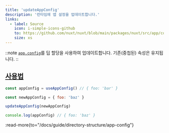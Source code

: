 ```yaml
---
title: 'updateAppConfig'
description: '런타임에 앱 설정을 업데이트합니다.'
links:
  - label: Source
    icon: i-simple-icons-github
    to: https://github.com/nuxt/nuxt/blob/main/packages/nuxt/src/app/config.ts
    size: xs
---
```


::note
[`app.config`](/docs/guide/directory-structure/app-config)를 딥 할당을 사용하여 업데이트합니다. 기존(중첩된) 속성은 유지됩니다.
::

## [사용법](#usage)

```js
const appConfig = useAppConfig() // { foo: 'bar' }

const newAppConfig = { foo: 'baz' }

updateAppConfig(newAppConfig)

console.log(appConfig) // { foo: 'baz' }
```

:read-more{to="/docs/guide/directory-structure/app-config"}
